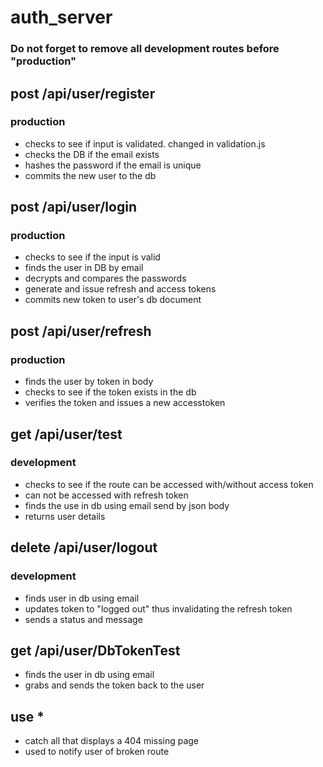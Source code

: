 # auth_server
### **Do not forget to remove all development routes before "production"**

## post /api/user/register
### production
- checks to see if input is validated. changed in validation.js
- checks the DB if the email exists
- hashes the password if the email is unique
- commits the new user to the db

## post /api/user/login
### production
- checks to see if the input is valid
- finds the user in DB by email
- decrypts and compares the passwords
- generate and issue refresh and access tokens
- commits new token to user's db document

## post /api/user/refresh
### production
- finds the user by token in body
- checks to see if the token exists in the db
- verifies the token and issues a new accesstoken  

## get /api/user/test
### development
- checks to see if the route can be accessed with/without access token
- can not be accessed with refresh token
- finds the use in db using email send by json body
- returns user details

## delete /api/user/logout
### development
- finds user in db using email
- updates token to "logged out" thus invalidating the refresh token
- sends a status and message

## get /api/user/DbTokenTest
- finds the user in db using email
- grabs and sends the token back to the user

## use *
- catch all that displays a 404 missing page
- used to notify user of broken route

